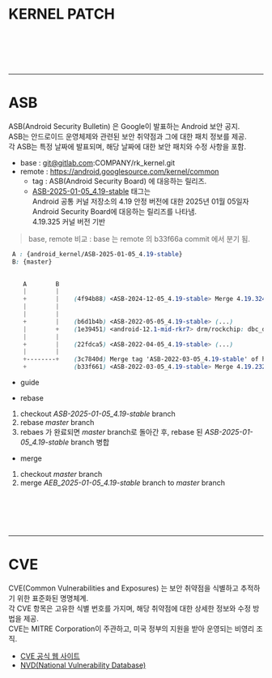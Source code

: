 KERNEL PATCH
=====


<br/>
<br/>
<br/>
<br/>
<hr>

# ASB 
  ASB(Android Security Bulletin) 은 Google이 발표하는 Android 보안 공지.   
  ASB는 안드로이드 운영체제와 관련된 보안 취약점과 그에 대한 패치 정보를 제공.  
  각 ASB는 특정 날짜에 발표되며, 해당 날짜에 대한 보안 패치와 수정 사항을 포함.  

- base : git@gitlab.com:COMPANY/rk_kernel.git 
- remote : https://android.googlesource.com/kernel/common 
  * tag : ASB(Android Security Board) 에 대응하는 릴리즈. 
  * [ASB-2025-01-05_4.19-stable](https://android.googlesource.com/kernel/common/+/refs/tags/ASB-2025-01-05_4.19-stable) 태그는  
   Android 공통 커널 저장소의 4.19 안정 버전에 대한 2025년 01월 05일자 Android Security Board에 대응하는 릴리즈를 나타냄.   
   4.19.325 커널 버전 기반
  
> base, remote 비교  : base 는 remote 의 b33f66a commit 에서 분기 됨.

```css
 A : {android_kernel/ASB-2025-01-05_4.19-stable}    
 B: {master}
 

    A        B
    |        |
    +        |    (4f94b88) <ASB-2024-12-05_4.19-stable> Merge 4.19.324 into android-4.19-stable
    |        |
    |        |
    +        |    (b6d1b4b) <ASB-2022-05-05_4.19-stable> (...)
    |        +    (1e39451) <android-12.1-mid-rkr7> drm/rockchip: dbc_dev: release version v4.03
    |        |
    +        |    (22fdca5) <ASB-2022-04-05_4.19-stable> (...)
    |        |
    +--------+    (3c7840d) Merge tag 'ASB-2022-03-05_4.19-stable' of https://android.googlesource.com/kernel/common
    +             (b33f661) <ASB-2022-03-05_4.19-stable> Merge 4.19.232 into android-4.19-stable


```


- guide

 * rebase 
 1. checkout *ASB-2025-01-05_4.19-stable* branch  
 2. rebase *master* branch  
 3. rebaes 가 완료되면 *master* branch로 돌아간 후, rebase 된 *ASB-2025-01-05_4.19-stable* branch 병합  

 * merge
 1. checkout *master* branch  
 2. merge *AEB_2025-01-05_4.19-stable* branch to *master* branch  

<br/>
<br/>
<br/>
<br/>
<hr>

# CVE
  CVE(Common Vulnerabilities and Exposures) 는 보안 취약점을 식별하고 추적하기 위한 표준화된 명명체계.  
  각 CVE 항목은 고유한 식별 번호를 가지며, 해당 취약점에 대한 상세한 정보와 수정 방법을 제공.  
  CVE는 MITRE Corporation이 주관하고, 미국 정부의 지원을 받아 운영되는 비영리 조직.   
  - [CVE 공식 웹 사이트](https://cve.mitre.org)  
  - [NVD(National Vulnerability Database)](https://nvd.nist.gov)  



